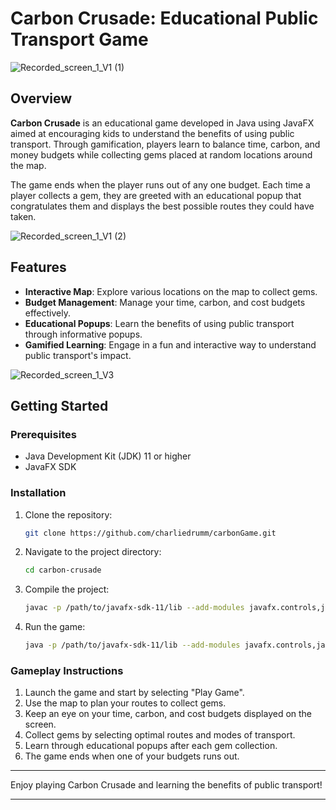 # Carbon Crusade: Educational Public Transport Game

![Recorded_screen_1_V1 (1)](https://github.com/charliedrumm/carbonGame/assets/145464734/41ba806d-66b1-4056-a542-bc0d429d60b0)


## Overview

**Carbon Crusade** is an educational game developed in Java using JavaFX aimed at encouraging kids to understand the benefits of using public transport. Through gamification, players learn to balance time, carbon, and money budgets while collecting gems placed at random locations around the map.

The game ends when the player runs out of any one budget. Each time a player collects a gem, they are greeted with an educational popup that congratulates them and displays the best possible routes they could have taken.

![Recorded_screen_1_V1 (2)](https://github.com/charliedrumm/carbonGame/assets/145464734/92849919-e79f-47b3-a3bf-7b83d881d084)


## Features

- **Interactive Map**: Explore various locations on the map to collect gems.
- **Budget Management**: Manage your time, carbon, and cost budgets effectively.
- **Educational Popups**: Learn the benefits of using public transport through informative popups.
- **Gamified Learning**: Engage in a fun and interactive way to understand public transport's impact.

![Recorded_screen_1_V3](https://github.com/charliedrumm/carbonGame/assets/145464734/22d229a4-e830-46c5-a671-ac388383757d)


## Getting Started

### Prerequisites

- Java Development Kit (JDK) 11 or higher
- JavaFX SDK

### Installation

1. Clone the repository:
    ```bash
    git clone https://github.com/charliedrumm/carbonGame.git
    ```

2. Navigate to the project directory:
    ```bash
    cd carbon-crusade
    ```

3. Compile the project:
    ```bash
    javac -p /path/to/javafx-sdk-11/lib --add-modules javafx.controls,javafx.fxml -d bin src/*.java
    ```

4. Run the game:
    ```bash
    java -p /path/to/javafx-sdk-11/lib --add-modules javafx.controls,javafx.fxml -cp bin Main
    ```

### Gameplay Instructions

1. Launch the game and start by selecting "Play Game".
2. Use the map to plan your routes to collect gems.
3. Keep an eye on your time, carbon, and cost budgets displayed on the screen.
4. Collect gems by selecting optimal routes and modes of transport.
5. Learn through educational popups after each gem collection.
6. The game ends when one of your budgets runs out.


---

Enjoy playing Carbon Crusade and learning the benefits of public transport!

---
